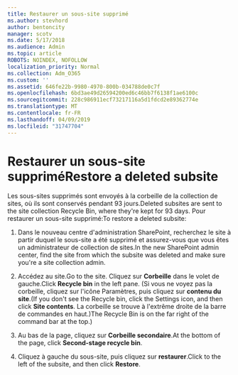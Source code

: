 ```yaml
---
title: Restaurer un sous-site supprimé
ms.author: stevhord
author: bentoncity
manager: scotv
ms.date: 5/17/2018
ms.audience: Admin
ms.topic: article
ROBOTS: NOINDEX, NOFOLLOW
localization_priority: Normal
ms.collection: Adm_O365
ms.custom: ''
ms.assetid: 646fe22b-9980-4970-800b-034788de0c7f
ms.openlocfilehash: 6bd3ae49d26594200ed6c46bb7f6138f1ae6100c
ms.sourcegitcommit: 228c986911ecf73217116a5d1fdcd2e89362774e
ms.translationtype: MT
ms.contentlocale: fr-FR
ms.lasthandoff: 04/09/2019
ms.locfileid: "31747704"
---
```

# <a name="restore-a-deleted-subsite"></a><span data-ttu-id="fca72-102">Restaurer un sous-site supprimé</span><span class="sxs-lookup"><span data-stu-id="fca72-102">Restore a deleted subsite</span></span>

<span data-ttu-id="fca72-103">Les sous-sites supprimés sont envoyés à la corbeille de la collection de sites, où ils sont conservés pendant 93 jours.</span><span class="sxs-lookup"><span data-stu-id="fca72-103">Deleted subsites are sent to the site collection Recycle Bin, where they're kept for 93 days.</span></span> <span data-ttu-id="fca72-104">Pour restaurer un sous-site supprimé:</span><span class="sxs-lookup"><span data-stu-id="fca72-104">To restore a deleted subsite:</span></span>
  
1. <span data-ttu-id="fca72-105">Dans le nouveau centre d'administration SharePoint, recherchez le site à partir duquel le sous-site a été supprimé et assurez-vous que vous êtes un administrateur de collection de sites.</span><span class="sxs-lookup"><span data-stu-id="fca72-105">In the new SharePoint admin center, find the site from which the subsite was deleted and make sure you're a site collection admin.</span></span> 
    
2. <span data-ttu-id="fca72-106">Accédez au site.</span><span class="sxs-lookup"><span data-stu-id="fca72-106">Go to the site.</span></span> <span data-ttu-id="fca72-107">Cliquez sur **Corbeille** dans le volet de gauche.</span><span class="sxs-lookup"><span data-stu-id="fca72-107">Click **Recycle bin** in the left pane.</span></span> <span data-ttu-id="fca72-108">(Si vous ne voyez pas la corbeille, cliquez sur l'icône Paramètres, puis cliquez sur **contenu du site**.</span><span class="sxs-lookup"><span data-stu-id="fca72-108">(If you don't see the Recycle bin, click the Settings icon, and then click **Site contents**.</span></span> <span data-ttu-id="fca72-109">La corbeille se trouve à l'extrême droite de la barre de commandes en haut.)</span><span class="sxs-lookup"><span data-stu-id="fca72-109">The Recycle Bin is on the far right of the command bar at the top.)</span></span>
    
3. <span data-ttu-id="fca72-110">Au bas de la page, cliquez sur **Corbeille secondaire**.</span><span class="sxs-lookup"><span data-stu-id="fca72-110">At the bottom of the page, click **Second-stage recycle bin**.</span></span>
    
4. <span data-ttu-id="fca72-111">Cliquez à gauche du sous-site, puis cliquez sur **restaurer**.</span><span class="sxs-lookup"><span data-stu-id="fca72-111">Click to the left of the subsite, and then click **Restore**.</span></span>
    

